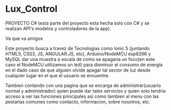 # Lux_Control

PROYECTO C# (esta parte del proyecto esta hecha solo con C# y se realizan API's modelos y controladores de la app).

Va que va amigos

Este proyecto busca a travez de Tecnologias como Ionic 5 (juntando HTML5, CSS3, JS, ANGULAR.JS, etc), Arduino/NodeMCU esp8266 y MySQL
dar una muestra a escala de como se apagaria un foco(en este caso el NodeMCU utilizamos un led) para disminuir el consumo de energia en 
el dado caso de que alguien olvide apagar tal sector de luz desde cualquier lugar en el que el usuario se encuentre.

Tambien contando con una pagina que se encarga de administrar(usuario normal y administrador) quien puede dar tales servicios y quien 
solo tendria acceso a ver las funciones principales asi como tambien al menu con las pestañas comunes como contacto, informacion, sobre nosotros, etc.
